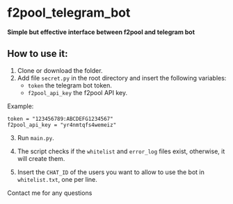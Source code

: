 # f2pool_telegram_bot

**Simple but effective interface between f2pool and telegram bot**

## How to use it:

1. Clone or download the folder.
2. Add file `secret.py` in the root directory and insert the following variables:
   - `token` the telegram bot token.
   - `f2pool_api_key` the f2pool API key.

Example:

```
token = "123456789:ABCDEFG1234567"
f2pool_api_key = "yr4nmtqfs4wemeiz"
```
3. Run `main.py`.

4. The script checks if the `whitelist` and `error_log` files exist, otherwise, it will create them.

5. Insert the `CHAT_ID` of the users you want to allow to use the bot in `whitelist.txt`, one per line.

Contact me for any questions
